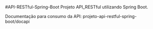 #API-RESTful-Spring-Boot
Projeto API_RESTful utilizando Spring Boot.

Documentação para consumo da API: projeto-api-restful-spring-boot/docapi
